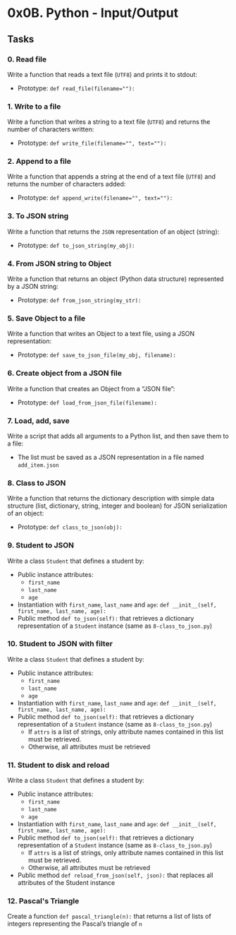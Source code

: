 # 0x0B. Python - Input/Output

## Tasks

### 0. Read file
Write a function that reads a text file (`UTF8`) and prints it to stdout:
- Prototype: `def read_file(filename=""):`

### 1. Write to a file
Write a function that writes a string to a text file (`UTF8`) and returns the number of characters written:
- Prototype: `def write_file(filename="", text=""):`

### 2. Append to a file
Write a function that appends a string at the end of a text file (`UTF8`) and returns the number of characters added:
- Prototype: `def append_write(filename="", text=""):`

### 3. To JSON string
Write a function that returns the `JSON` representation of an object (string):
- Prototype: `def to_json_string(my_obj):`

### 4. From JSON string to Object
Write a function that returns an object (Python data structure) represented by a JSON string:
- Prototype: `def from_json_string(my_str):`

### 5. Save Object to a file
Write a function that writes an Object to a text file, using a JSON representation:
- Prototype: `def save_to_json_file(my_obj, filename):`

### 6. Create object from a JSON file
Write a function that creates an Object from a “JSON file”:
- Prototype: `def load_from_json_file(filename):`

### 7. Load, add, save
Write a script that adds all arguments to a Python list, and then save them to a file:
- The list must be saved as a JSON representation in a file named `add_item.json`

### 8. Class to JSON
Write a function that returns the dictionary description with simple data structure (list, dictionary, string, integer and boolean) for JSON serialization of an object:
- Prototype: `def class_to_json(obj):`

### 9. Student to JSON
Write a class `Student` that defines a student by:
- Public instance attributes:
  - `first_name`
  - `last_name`
  - `age`
- Instantiation with `first_name`, `last_name` and `age`: `def __init__(self, first_name, last_name, age):`
- Public method `def to_json(self):` that retrieves a dictionary representation of a `Student` instance (same as `8-class_to_json.py`)

### 10. Student to JSON with filter
Write a class `Student` that defines a student by:
- Public instance attributes:
  - `first_name`
  - `last_name`
  - `age`
- Instantiation with `first_name`, `last_name` and `age`: `def __init__(self, first_name, last_name, age):`
- Public method `def to_json(self):` that retrieves a dictionary representation of a `Student` instance (same as `8-class_to_json.py`)
  - If `attrs` is a list of strings, only attribute names contained in this list must be retrieved.
  - Otherwise, all attributes must be retrieved

### 11. Student to disk and reload
Write a class `Student` that defines a student by:
- Public instance attributes:
  - `first_name`
  - `last_name`
  - `age`
- Instantiation with `first_name`, `last_name` and `age`: `def __init__(self, first_name, last_name, age):`
- Public method `def to_json(self):` that retrieves a dictionary representation of a `Student` instance (same as `8-class_to_json.py`)
  - If `attrs` is a list of strings, only attribute names contained in this list must be retrieved.
  - Otherwise, all attributes must be retrieved
- Public method `def reload_from_json(self, json):` that replaces all attributes of the Student instance

### 12. Pascal's Triangle
Create a function `def pascal_triangle(n):` that returns a list of lists of integers representing the Pascal’s triangle of `n`